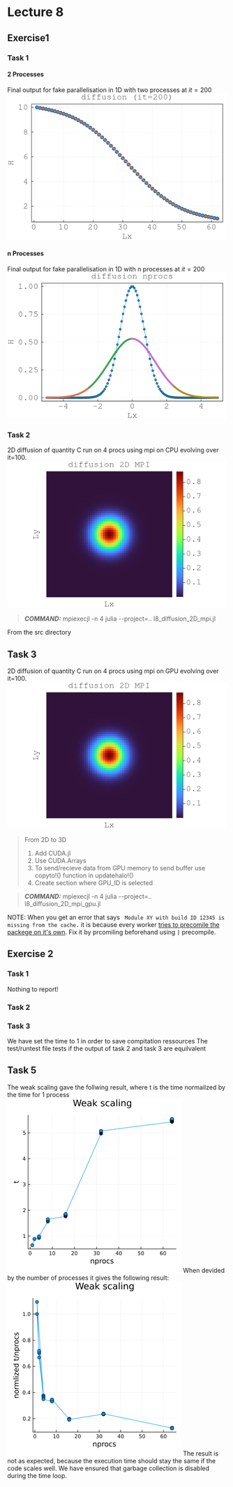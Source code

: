 # Lecture 8

## Exercise1

### Task 1

#### 2 Processes
Final output for fake parallelisation in 1D with two processes at $it = 200$
![diff1D_3P](docs/l8ex1t1_2procs.png)

#### n Processes
Final output for fake parallelisation in 1D with n processes at $it = 200$
![diff1D_nP](docs/l8ex1t1_nprocs.png)

### Task 2
2D diffusion of quantity C run on 4 procs using mpi on CPU evolving over it=100. 
![diff2D_CPU](docs/l8ex1t2.gif)
>***COMMAND:***  mpiexecjl -n 4 julia --project=.. l8_diffusion_2D_mpi.jl

From the src directory

## Task 3
2D diffusion of quantity C run on 4 procs using mpi on GPU evolving over it=100. 
![diff2D_CPU](docs/l8ex1t3.gif)
> From 2D to 3D
> 1. Add CUDA.jl
> 2. Use CUDA.Arrays
> 3. To send/recieve data from GPU memory to send buffer use copyto!() function in updatehalo!()
> 4. Create section where GPU_ID is selected

>***COMMAND:***  mpiexecjl -n 4 julia --project=.. l8_diffusion_2D_mpi_gpu.jl

NOTE: When you get an error that says
` Module XY with build ID 12345 is missing from the cache.` it is because every worker [tries to precomile the packege on it's own](https://stackoverflow.com/questions/55410326/module-does-not-support-precompilation-but-is-imported-by-a-module-that-does). Fix it by prcomiling beforehand using `]` precompile.

## Exercise 2

### Task 1

Nothing to report!

### Task 2

### Task 3
We have set the time to 1 in order to save compitation ressources
The test/runtest file tests if the output of task 2 and task 3 are equilvalent

## Task 5
The weak scaling gave the follwing result, where t is the time normailzed by the time for 1 process
![weak scaling](docs/weak_scaling.png)
When devided by the number of processes it gives the following result:
![weak scaling dev by nprocs](docs/weak_scaling%20nprocs.png)
The result is not as expected, because the execution time should stay the same if the code scales well. 
We have ensured that garbage collection is disabled during the time loop.